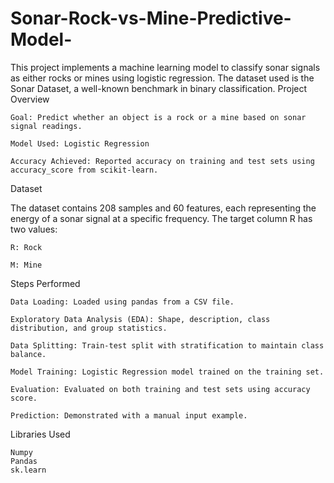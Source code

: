 # Sonar-Rock-vs-Mine-Predictive-Model-

This project implements a machine learning model to classify sonar signals as either rocks or mines using logistic regression. The dataset used is the Sonar Dataset, a well-known benchmark in binary classification.
Project Overview

    Goal: Predict whether an object is a rock or a mine based on sonar signal readings.

    Model Used: Logistic Regression

    Accuracy Achieved: Reported accuracy on training and test sets using accuracy_score from scikit-learn.

Dataset

The dataset contains 208 samples and 60 features, each representing the energy of a sonar signal at a specific frequency. The target column R has two values:

    R: Rock

    M: Mine

Steps Performed

    Data Loading: Loaded using pandas from a CSV file.

    Exploratory Data Analysis (EDA): Shape, description, class distribution, and group statistics.

    Data Splitting: Train-test split with stratification to maintain class balance.

    Model Training: Logistic Regression model trained on the training set.

    Evaluation: Evaluated on both training and test sets using accuracy score.

    Prediction: Demonstrated with a manual input example.

Libraries Used 


    Numpy
    Pandas
    sk.learn
